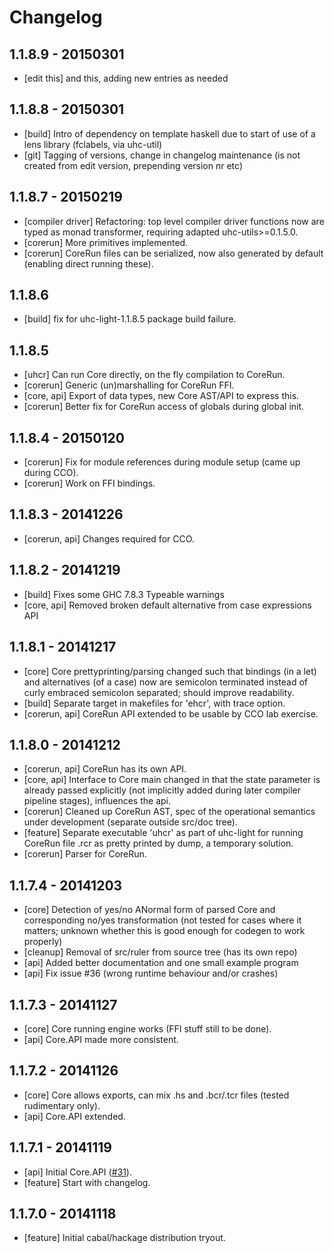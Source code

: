 # Changelog

## 1.1.8.9 - 20150301

- [edit this] and this, adding new entries as needed

## 1.1.8.8 - 20150301

- [build] Intro of dependency on template haskell due to start of use of a lens library (fclabels, via uhc-util)
- [git] Tagging of versions, change in changelog maintenance (is not created from edit version, prepending version nr etc)

## 1.1.8.7 - 20150219

- [compiler driver] Refactoring: top level compiler driver functions now are typed as monad transformer, requiring adapted uhc-utils>=0.1.5.0.
- [corerun] More primitives implemented.
- [corerun] CoreRun files can be serialized, now also generated by default (enabling direct running these).

## 1.1.8.6

- [build] fix for uhc-light-1.1.8.5 package build failure.

## 1.1.8.5

- [uhcr] Can run Core directly, on the fly compilation to CoreRun.
- [corerun] Generic (un)marshalling for CoreRun FFI.
- [core, api] Export of data types, new Core AST/API to express this.
- [corerun] Better fix for CoreRun access of globals during global init.

## 1.1.8.4 - 20150120

- [corerun] Fix for module references during module setup (came up during CCO).
- [corerun] Work on FFI bindings.

## 1.1.8.3 - 20141226

- [corerun, api] Changes required for CCO.

## 1.1.8.2 - 20141219

- [build] Fixes some GHC 7.8.3 Typeable warnings
- [core, api] Removed broken default alternative from case expressions API

## 1.1.8.1 - 20141217

- [core] Core prettyprinting/parsing changed such that bindings (in a let) and alternatives (of a case) now are semicolon terminated instead of curly embraced semicolon separated; should improve readability.
- [build] Separate target in makefiles for 'ehcr', with trace option.
- [corerun, api] CoreRun API extended to be usable by CCO lab exercise.

## 1.1.8.0 - 20141212

- [corerun, api] CoreRun has its own API.
- [core, api] Interface to Core main changed in that the state parameter is already passed explicitly (not implicitly added during later compiler pipeline stages), influences the api.
- [corerun] Cleaned up CoreRun AST, spec of the operational semantics under development (separate outside src/doc tree).
- [feature] Separate executable 'uhcr' as part of uhc-light for running CoreRun file .rcr as pretty printed by dump, a temporary solution.
- [corerun] Parser for CoreRun.

## 1.1.7.4 - 20141203

- [core] Detection of yes/no ANormal form of parsed Core and corresponding no/yes transformation (not tested for cases where it matters; unknown whether this is good enough for codegen to work properly)
- [cleanup] Removal of src/ruler from source tree (has its own repo)
- [api] Added better documentation and one small example program
- [api] Fix issue #36 (wrong runtime behaviour and/or crashes)

## 1.1.7.3 - 20141127

- [core] Core running engine works (FFI stuff still to be done).
- [api] Core.API made more consistent.

## 1.1.7.2 - 20141126

- [core] Core allows exports, can mix .hs and .bcr/.tcr files (tested rudimentary only).
- [api] Core.API extended.

## 1.1.7.1 - 20141119

- [api] Initial Core.API ([#31](https://github.com/UU-ComputerScience/uhc/pull/31)).
- [feature] Start with changelog.

## 1.1.7.0 - 20141118

- [feature] Initial cabal/hackage distribution tryout.
